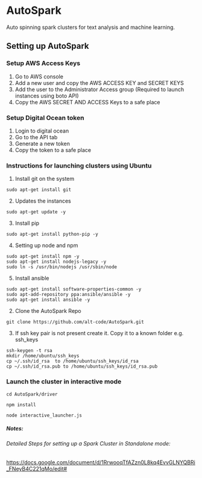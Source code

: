 # AutoSpark

Auto spinning spark clusters for text analysis and machine learning.

## Setting up AutoSpark

### Setup AWS Access Keys
1. Go to AWS console
2. Add a new user and copy the AWS ACCESS KEY and SECRET KEYS
3. Add the user to the Administrator Access group (Required to launch instances using boto API)
4. Copy the AWS SECRET AND ACCESS Keys to a safe place

### Setup Digital Ocean token
1. Login to digital ocean
2. Go to the API tab
3. Generate a new token
4. Copy the token to a safe place

### Instructions for launching clusters using Ubuntu
1. Install git on the system
```
sudo apt-get install git
```
2. Updates the instances
```
sudo apt-get update -y
```

3. Install pip
```
sudo apt-get install python-pip -y
```

4. Setting up node and npm
```
sudo apt-get install npm -y
sudo apt-get install nodejs-legacy -y
sudo ln -s /usr/bin/nodejs /usr/sbin/node
```

5. Install ansible
```
sudo apt-get install software-properties-common -y
sudo apt-add-repository ppa:ansible/ansible -y
sudo apt-get install ansible -y
```

2. Clone the AutoSpark Repo
```
git clone https://github.com/alt-code/AutoSpark.git
```

3. If ssh key pair is not present create it. Copy it to a known folder e.g. ssh_keys
```
ssh-keygen -t rsa
mkdir /home/ubuntu/ssh_keys
cp ~/.ssh/id_rsa  to /home/ubuntu/ssh_keys/id_rsa
cp ~/.ssh/id_rsa.pub to /home/ubuntu/ssh_keys/id_rsa.pub
```

### Launch the cluster in interactive mode

```
cd AutoSpark/driver

npm install

node interactive_launcher.js
```

##### Notes:
###### Detailed Steps for setting up a Spark Cluster in Standalone mode:

https://docs.google.com/document/d/1RrwooqTfAZzn0L8kq4EvvGLNYQBRi_FNeyB4C221qMo/edit#

